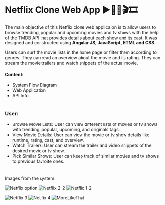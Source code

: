 # Netflix Clone Web App ▶️🍿🎥🎬🎞️

The main objective of this Netflix clone web applicaion is to allow users to browse trending, popular and upcoming movies and tv shows with the help of the TMDB API that provides details about each show and its cast. It was designed and constructed using **Angular JS, JavaScript, HTML and CSS.**

Users can surf the movie lists in the home page or filter them according to genres. They can read an overview about the movie and its rating. They can stream the movie trailers and watch snippets of the actual movie.

#### Content:
*	System Flow Diagram
*	Web Application
*	API Info

#

### User:

* Browse Movie Lists: User can view different lists of movies or tv shows with trending, popular, upcoming, and originals tags.
* View Movie Details: User can view the movie or tv show details like runtime, rating, cast, and overview.
* Watch Trailers: User can stream the trailer and video snippets of the desired movie or tv show.
* Pick Similar Shows: User can keep track of similar movies and tv shows to previous favroite ones.

#

Images from the system:

![Netflix option](https://user-images.githubusercontent.com/97969023/163901726-04b630d7-8f33-4cbf-8b29-942bc51f89a6.png)
![Netflix 2-2](https://user-images.githubusercontent.com/97969023/163901768-e34d6337-c8a7-4ef6-8dee-595489c96d27.png)
![Netflix 1-2](https://user-images.githubusercontent.com/97969023/163901750-7e9fe1dc-55bb-46e8-92d9-becdb3851f41.png)

![Netflix 3](https://user-images.githubusercontent.com/97969023/163901792-55f3ecc5-c3ff-4d67-a509-fdea66b076d6.png)
![Netlfix 4](https://user-images.githubusercontent.com/97969023/163901642-d09b8564-adee-4665-a6fd-0bd6fafbfb62.png)
![MoreLikeThat](https://user-images.githubusercontent.com/97969023/163901663-3ba00dbb-7f22-43f8-87e2-dc525562cb6c.png)
